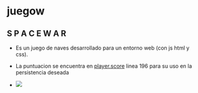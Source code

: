 # juegow
## S P A C E W A R

- Es un juego de naves desarrollado para un entorno web
(con js html y css).


- La puntuacion se encuentra en [player.score](https://github.com/DEMONdix/juegow/blob/master/spacewar/js/videojuego-javascript.js) linea 196 para su uso en la persistencia deseada


-    <img src="https://avatars0.githubusercontent.com/u/19671942?s=400&v=4">
